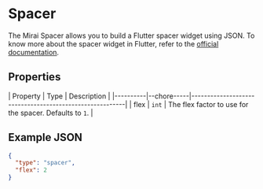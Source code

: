 # Spacer

The Mirai Spacer allows you to build a Flutter spacer widget using JSON.
To know more about the spacer widget in Flutter, refer to the [official documentation](https://api.flutter.dev/flutter/widgets/Spacer-class.html).

## Properties

| Property | Type  | Description                                             |
|----------|--chore-----|---------------------------------------------------------|
| flex     | `int` | The flex factor to use for the spacer. Defaults to `1`. |

## Example JSON

```json
{
  "type": "spacer",
  "flex": 2
}
```
